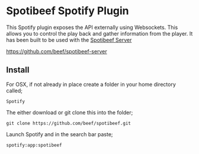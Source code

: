 Spotibeef Spotify Plugin
===============

This Spotify plugin exposes the  API externally using Websockets. This allows you to control the play back and gather information from the player. It has been built to be used with the [Spotibeef Server](https://github.com/beef/spotibeef-server)

https://github.com/beef/spotibeef-server

Install
-----
For OSX, if not already in place create a folder in your home directory called; 

```
Spotify
```

The either download or git clone this into the folder;

```
git clone https://github.com/beef/spotibeef.git
```

Launch Spotify and in the search bar paste;

```
spotify:app:spotibeef
```
